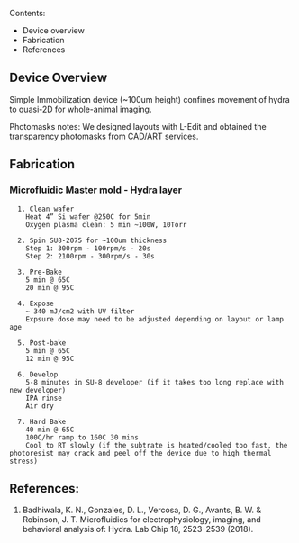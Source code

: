 
Contents:
- Device overview
- Fabrication
- References


## Device Overview
Simple Immobilization device (~100um height) confines movement of hydra to quasi-2D for whole-animal imaging.

Photomasks notes:
We designed layouts with L-Edit and obtained the transparency photomasks from CAD/ART services.

## Fabrication
### Microfluidic Master mold - Hydra layer

      1. Clean wafer
        Heat 4” Si wafer @250C for 5min
        Oxygen plasma clean: 5 min ~100W, 10Torr

      2. Spin SU8-2075 for ~100um thickness
        Step 1: 300rpm - 100rpm/s - 20s
        Step 2: 2100rpm - 300rpm/s - 30s
        
      3. Pre-Bake
        5 min @ 65C
        20 min @ 95C 
        
      4. Expose
        ~ 340 mJ/cm2 with UV filter
        Expsure dose may need to be adjusted depending on layout or lamp age
        
      5. Post-bake
        5 min @ 65C 
        12 min @ 95C
        
      6. Develop 
        5-8 minutes in SU-8 developer (if it takes too long replace with new developer)
        IPA rinse
        Air dry
        
      7. Hard Bake
        40 min @ 65C
        100C/hr ramp to 160C 30 mins
        Cool to RT slowly (if the subtrate is heated/cooled too fast, the photoresist may crack and peel off the device due to high thermal stress)



## References:
1. Badhiwala, K. N., Gonzales, D. L., Vercosa, D. G., Avants, B. W. & Robinson, J. T. Microfluidics for electrophysiology, imaging, and behavioral analysis of: Hydra. Lab Chip 18, 2523–2539 (2018).

